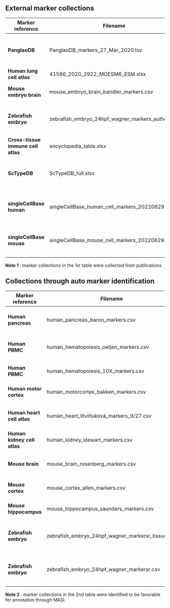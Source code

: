 ## External marker collections

| Marker reference | Filename | Description | Publication
| --- | ----------- | --------- | ----
| **PanglaoDB** | PanglaoDB_markers_27_Mar_2020.tsv | marker collection across major human/mouse cell types | Franzén et al., Database 2019
| **Human lung cell atlas** | 41586_2020_2922_MOESM6_ESM.xlsx | human lung | Travaglini et al., Nature 2020
| **Mouse embryo brain** | mouse_embryo_brain_bandler_markers.csv | 11 major cell types in mouse embryo brain | Bandler et al., Nature 2021
| **Zebrafish embryo** | zebrafish_embryo_24hpf_wagner_markers_author.csv | 72 refined subtypes in zebrafish embryo at 24hpf  | Wagner et al., Science 2018
| **Cross-tissue immune cell atlas** | encyclopedia_table.xlsx | immune cell types across human tissues  | Conde et al., bioRxiv 2021
| **ScTypeDB** | ScTypeDB_full.xlsx | ScTypeDB, a combined PanglaoDB and CellMarker database  | Ianevski et al., Nature Communications 2022
| **singleCellBase human** | singleCellBase_human_cell_markers_20220629.txt | singleCellBase, a manualy curated cell marker database  | Meng et al., 2022
| **singleCellBase mouse** | singleCellBase_mouse_cell_markers_20220629.txt | singleCellBase, a manualy curated cell marker database  | Meng et al., 2022


  **Note 1** : marker collections in the 1st table were collected from publications

## Collections through auto marker identification

| Marker reference | Filename | Description | Publication
| --- | ----------- | --------- | ----
| **Human pancreas** | human_pancreas_baron_markers.csv | 8 cell types in human pancreatic islet | Baron et al., Cell Systems 2016
| **Human PBMC** | human_hematopoiesis_oetjen_markers.csv | 16 cell types in human hematopoiesis  | Oetjen et al., JCI Insight 2018
| **Human PBMC** | human_hematopoiesis_10X_markers.csv | 12 cell types in human hematopoiesis  | 10X Genomics
| **Human motor cortex** | human_motorcortex_bakken_markers.csv | 20 cell types in human motor cortex | Bakken et al., Nature 2021
| **Human heart cell atlas** | human_heart_litviňuková_markers_9/27.csv | 9 major cell types or 27 subtypes in human heart | Litviňuková et al., Nature 2020
| **Human kidney cell atlas** | human_kidney_stewart_markers.csv | 27 cell types in human adult kidney | Stewart et al., Science 2019
| **Mouse brain** | mouse_brain_rosenberg_markers.csv | 10 cell types in mouse brain  | Rosenberg et al., Science 2018
| **Mouse cortex** | mouse_cortex_allen_markers.csv | 23 cell types in mouse cortex  | Yao et al., Nature 2021
| **Mouse hippocampus** | mouse_hippocampus_saunders_markers.csv | 10 cell types in mouse brain  | Saunders et al., Cell 2018
| **Zebrafish embryo** | zebrafish_embryo_24hpf_wagner_markersr_tissue.csv | 8 major lineages in zebrafish embryo at 24hpf  | Wagner et al., Science 2018
| **Zebrafish embryo** | zebrafish_embryo_24hpf_wagner_markersr.csv | 30 major cell types in zebrafish embryo at 24hpf  | Wagner et al., Science 2018

   **Note 2** : marker collections in the 2nd table were identified to be favorable for annotation through MASI.
